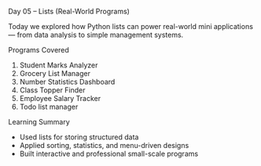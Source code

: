 Day 05 – Lists (Real-World Programs)

Today we explored how Python lists can power real-world mini applications — from data analysis to simple management systems.

Programs Covered

1. Student Marks Analyzer
2. Grocery List Manager
3. Number Statistics Dashboard
4. Class Topper Finder
5. Employee Salary Tracker
6. Todo list manager 

Learning Summary

- Used lists for storing structured data
- Applied sorting, statistics, and menu-driven designs
- Built interactive and professional small-scale programs
